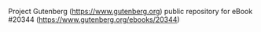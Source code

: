 Project Gutenberg (https://www.gutenberg.org) public repository for eBook #20344 (https://www.gutenberg.org/ebooks/20344)
